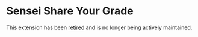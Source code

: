 # Sensei Share Your Grade

This extension has been [retired](https://senseilms.com/retiring-two-sensei-lms-extensions/) and is no longer being actively maintained.

